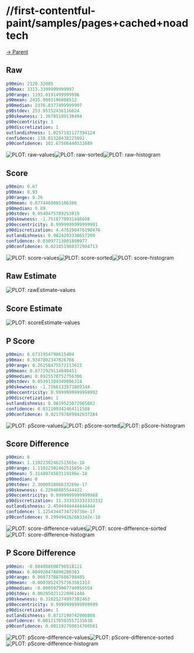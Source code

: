 
# //first-contentful-paint/samples/pages+cached+noadtech

[→ Parent](../..)


## Raw


```yaml
p90min: 2120.32085
p90max: 3313.3399999999997
p90range: 1193.0191499999996
p90mean: 2435.9093196808512
p90median: 2376.8377499999997
p90stdev: 253.95152436116624
p90skewness: 1.36785189138494
p90eccentricity: 1
p90discretization: 1
outlandishness: 1.0257181127394124
confidence: 138.81320438225092
p90confidence: 102.67506440332689

```

![PLOT: raw-values](./raw/values.svg)![PLOT: raw-sorted](./raw/sorted.svg)![PLOT: raw-histogram](./raw/histogram.svg)
## Score


```yaml
p90min: 0.67
p90max: 0.93
p90range: 0.26
p90mean: 0.8774468085106386
p90median: 0.89
p90stdev: 0.0540475789253019
p90skewness: -1.7518770931446608
p90eccentricity: 0.9999999999999991
p90discretization: 4.476190476190476
outlandishness: 0.9824203338657299
confidence: 0.03097713001808977
p90confidence: 0.021851960372984713

```

![PLOT: score-values](./score/values.svg)![PLOT: score-sorted](./score/sorted.svg)![PLOT: score-histogram](./score/histogram.svg)
## Raw Estimate

![PLOT: rawEstimate-values](./rawEstimate/values.svg)
## Score Estimate

![PLOT: scoreEstimate-values](./scoreEstimate/values.svg)
## P Score


```yaml
p90min: 0.6731954790615404
p90max: 0.9347802347826766
p90range: 0.26158475572113615
p90mean: 0.8772929114840451
p90median: 0.8925578752756306
p90stdev: 0.05391384349806314
p90skewness: -1.7266133573809344
p90eccentricity: 0.9999999999999992
p90discretization: 1
outlandishness: 0.9819523072965602
confidence: 0.031109342464111588
p90confidence: 0.021797889842637284

```

![PLOT: pScore-values](./pScore/values.svg)![PLOT: pScore-sorted](./pScore/sorted.svg)![PLOT: pScore-histogram](./pScore/histogram.svg)
## Score Difference


```yaml
p90min: 0
p90max: 1.1102230246251565e-16
p90range: 1.1102230246251565e-16
p90mean: 5.3148974583119196e-18
p90median: 0
p90stdev: 2.300091806633269e-17
p90skewness: 4.22948885544422
p90eccentricity: 0.9999999999999988
p90discretization: 31.333333333333332
outlandishness: 2.4544444444444444
confidence: 1.1254344734729736e-17
p90confidence: 9.299494262683342e-18

```

![PLOT: score-difference-values](./score-difference/values.svg)![PLOT: score-difference-sorted](./score-difference/sorted.svg)![PLOT: score-difference-histogram](./score-difference/histogram.svg)
## P Score Difference


```yaml
p90min: -0.004808608796518121
p90max: 0.004928478890280363
p90range: 0.009737087686798485
p90mean: -0.00038524757363581313
p90median: -0.0005979967740950554
p90stdev: 0.002950211229961446
p90skewness: 0.31825274997382463
p90eccentricity: 0.9999999999999999
p90discretization: 1
outlandishness: 0.8717190742900808
confidence: 0.0012170503557135638
p90confidence: 0.001192799014700581

```

![PLOT: pScore-difference-values](./pScore-difference/values.svg)![PLOT: pScore-difference-sorted](./pScore-difference/sorted.svg)![PLOT: pScore-difference-histogram](./pScore-difference/histogram.svg)